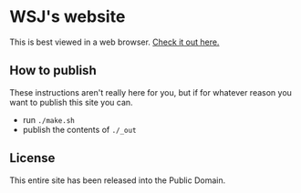 # WSJ's website
This is best viewed in a web browser. [Check it out here.](https://wsmj.neocities.org)

## How to publish
These instructions aren't really here for you, but if for whatever reason you want to publish this site you can.

- run `./make.sh`
- publish the contents of `./_out`

## License
This entire site has been released into the Public Domain.
